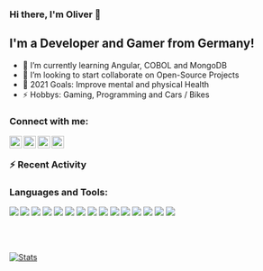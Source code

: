 ### Hi there, I'm Oliver 👋

## I'm a Developer and Gamer from Germany!

- 🌱 I’m currently learning Angular, COBOL and MongoDB
- 👯 I’m looking to start collaborate on Open-Source Projects
- 🥅 2021 Goals: Improve mental and physical Health
- ⚡ Hobbys: Gaming, Programming and Cars / Bikes

### Connect with me:

[<img align="left" alt="Xing" width="22px" src="https://cdn.jsdelivr.net/npm/simple-icons@v3/icons/xing.svg" />][xing]
[<img align="left" alt="Twitter" width="22px" src="https://cdn.jsdelivr.net/npm/simple-icons@v3/icons/twitter.svg" />][twitter]
[<img align="left" alt="LinkedIn" width="22px" src="https://cdn.jsdelivr.net/npm/simple-icons@v3/icons/linkedin.svg" />][linkedin]
[<img align="left" alt="Instagram" width="22px" src="https://cdn.jsdelivr.net/npm/simple-icons@v3/icons/instagram.svg" />][instagram]

<br />

### :zap: Recent Activity
<!--START_SECTION:activity-->

<!--END_SECTION:activity-->

### Languages and Tools:

[<img align="left" src="https://img.icons8.com/color/48/000000/visual-studio-2019.png"/>][profile]
[<img src="https://img.icons8.com/color/48/000000/visual-studio-code-2019.png"/>][profile]
[<img src="https://img.icons8.com/color/48/000000/javascript--v2.png"/>][profile]
[<img src="https://img.icons8.com/color/48/000000/typescript.png"/>][profile]
[<img src="https://img.icons8.com/color/48/000000/angularjs.png"/>][profile]
[<img src="https://img.icons8.com/color/48/000000/react-native.png"/>][profile]
[<img src="https://img.icons8.com/color/48/000000/mysql-logo.png"/>][profile]
[<img src="https://img.icons8.com/color/48/000000/mongodb.png"/>][profile]
[<img src="https://img.icons8.com/ios-glyphs/48/000000/github.png"/>][profile]
[<img src="https://img.icons8.com/color/48/000000/gitlab.png"/>][profile]
[<img src="https://img.icons8.com/color/48/000000/git.png"/>][profile]
[<img src="https://img.icons8.com/color/48/000000/ubuntu--v1.png"/>][profile]
[<img src="https://img.icons8.com/color/48/000000/microsoft.png"/>][profile]
[<img src="https://img.icons8.com/color/48/000000/google-cloud-platform.png"/>][profile]
[<img src="https://img.icons8.com/color/48/000000/nginx.png"/>][profile]

<br />
<br />

[<img align="center" alt="Stats" src="https://github-readme-stats.vercel.app/api?username=oliverkarger&show_icons=true&count_private=true&include_all_commits=true" />][profile]

[twitter]: https://twitter.com/oliverkarger
[instagram]: https://instagram.com/oliverkarger
[linkedin]: https://www.linkedin.com/in/oliver-karger-7b100a20a/
[xing]: "https://www.xing.com/profile/Oliver_Karger3/cv"
[profile]: "https://github.com/oliverkarger"
